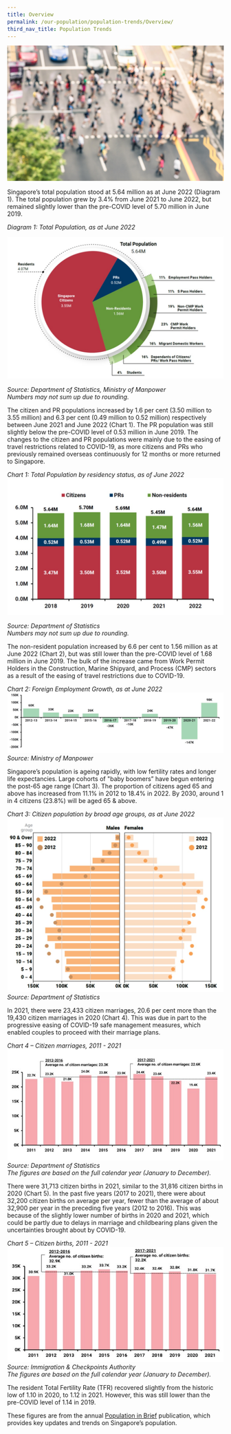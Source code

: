 ```yaml
---
title: Overview
permalink: /our-population/population-trends/Overview/
third_nav_title: Population Trends
---
```

![Pedestrians aerial view](/images/stock-image-6.jpg)

Singapore’s total population stood at 5.64 million as at June 2022 (Diagram 1). The total population grew by 3.4% from June 2021 to June 2022, but remained slightly lower than the pre-COVID level of 5.70 million in June 2019.

*Diagram 1: Total Population, as at June 2022*

![Diagram 1](/images/population-trends/Total-Population-June-2022.jpg)

*Source: Department of Statistics, Ministry of Manpower* 
<br>*Numbers may not sum up due to rounding.*

The citizen and PR populations increased by 1.6 per cent (3.50 million to 3.55 million) and 6.3 per cent (0.49 million to 0.52 million) respectively between June 2021 and June 2022 (Chart 1). The PR population was still slightly below the pre-COVID level of 0.53 million in June 2019. The changes to the citizen and PR populations were mainly due to the easing of travel restrictions related to COVID-19, as more citizens and PRs who previously remained overseas continuously for 12 months or more returned to Singapore. 

*Chart 1: Total Population by residency status, as of June 2022*
![Chart 1](/images/population-trends/Total-Pop-Residency-Status-June-2022.jpg)

*Source: Department of Statistics*
<br>*Numbers may not sum up due to rounding.*

The non-resident population increased by 6.6 per cent to 1.56 million as at June 2022 (Chart 2), but was still lower than the pre-COVID level of 1.68 million in June 2019. The bulk of the increase came from Work Permit Holders in the Construction, Marine Shipyard, and Process (CMP) sectors as a result of the easing of travel restrictions due to COVID-19. 

*Chart 2: Foreign Employment Growth, as at June 2022*
![Chart 2](/images/population-trends/Chart-2-Foreign-Umployment-Growth-June-2022.jpg)
*Source: Ministry of Manpower*

Singapore’s population is ageing rapidly, with low fertility rates and longer life expectancies. Large cohorts of "baby boomers” have begun entering the post-65 age range (Chart 3). The proportion of citizens aged 65 and above has increased from 11.1% in 2012 to 18.4% in 2022. By 2030, around 1 in 4 citizens (23.8%) will be aged 65 & above. 


*Chart 3: Citizen population by broad age groups, as at June 2022*
![Chart 3](/images/population-trends/Chart-3-Citizen-Pop-Age-Groups-June-2022.jpg)
*Source: Department of Statistics*


In 2021, there were 23,433 citizen marriages, 20.6 per cent more than the 19,430 citizen marriages in 2020 (Chart 4). This was due in part to the progressive easing of COVID-19 safe management measures, which enabled couples to proceed with their marriage plans.  

*Chart 4 – Citizen marriages, 2011 - 2021*
![Chart 4](/images/population-trends/Chart-4-Citizen-Marriages-2011-2021.jpg)
*Source: Department of Statistics*
<br>*The figures are based on the full calendar year (January to December).*

There were 31,713 citizen births in 2021, similar to the 31,816 citizen births in 2020 (Chart 5). In the past five years (2017 to 2021), there were about 32,200 citizen births on average per year, fewer than the average of about 32,900 per year in the preceding five years (2012 to 2016). This was because of the slightly lower number of births in 2020 and 2021, which could be partly due to delays in marriage and childbearing plans given the uncertainties brought about by COVID-19. 

*Chart 5 – Citizen births, 2011 - 2021*
![Chart 5](/images/population-trends/Chart-5-Citizen-Births-2011-2021.jpg)
*Source: Immigration & Checkpoints Authority*
<br>*The figures are based on the full calendar year (January to December).*

The resident Total Fertility Rate (TFR) recovered slightly from the historic low of 1.10 in 2020, to 1.12 in 2021. However, this was still lower than the pre-COVID level of 1.14 in 2019. 

These figures are from the annual [Population in Brief](/media-centre/publications/population-in-brief) publication, which provides key updates and trends on Singapore’s population.